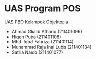 # UAS Program POS

UAS PBO Kelompok Objektopia
- Ahmad Ghalib Athariq (211401096)
- Higen Putra (211401108)
- Mhd. Iqbal Fahriza (211401114)
- Muhammad Raja Inal Lubis (211401134)
- Satria Nardo (211401077)
